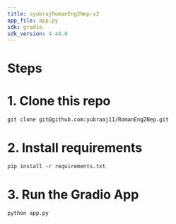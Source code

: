 ```yaml
---
title: syubrajRomanEng2Nep-v2
app_file: app.py
sdk: gradio
sdk_version: 4.44.0
---
```


# Steps
# 1. Clone this repo
```
git clone git@github.com:yubraaj11/RomanEng2Nep.git
```
# 2. Install requirements
```
pip install -r requirements.txt
```
# 3. Run the Gradio App
```
python app.py
```
